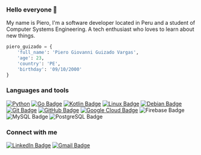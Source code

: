 ### Hello everyone 👋

<!--
**pierogiovanni0911/pierogiovanni0911** is a ✨ _special_ ✨ repository because its `README.md` (this file) appears on your GitHub profile.

Here are some ideas to get you started:

- 🔭 I’m currently working on ...
- 🌱 I’m currently learning ...
- 👯 I’m looking to collaborate on ...
- 🤔 I’m looking for help with ...
- 💬 Ask me about ...
- 📫 How to reach me: ...
- 😄 Pronouns: ...
- ⚡ Fun fact: ...
-->
My name is Piero, I'm a software developer located in Peru and a student of Computer Systems Engineering. A tech enthusiast who loves to learn about new things.
```Python
piero_guizado = {
    'full_name': 'Piero Giovanni Guizado Vargas',
    'age': 23,
    'country': 'PE',
    'birthday': '09/10/2000'
}
```
### Languages and tools
[![Python](https://img.shields.io/badge/-Python-blue?logo=python&logoColor=white&style=for-the-badge)](https://www.python.org/)
[![Go Badge](https://img.shields.io/badge/Go-00ADD8?logo=go&logoColor=fff&style=for-the-badge)](https://go.dev/)
[![Kotlin Badge](https://img.shields.io/badge/Kotlin-7F52FF?logo=kotlin&logoColor=fff&style=for-the-badge)](https://kotlinlang.org/)
[![Linux Badge](https://img.shields.io/badge/Linux-FCC624?logo=linux&logoColor=000&style=for-the-badge)](https://www.linuxfoundation.org/)
[![Debian Badge](https://img.shields.io/badge/Debian-A81D33?logo=debian&logoColor=fff&style=for-the-badge)](https://www.debian.org/)
[![Git Badge](https://img.shields.io/badge/Git-F05032?logo=git&logoColor=fff&style=for-the-badge)](https://git-scm.com/)
[![GitHub Badge](https://img.shields.io/badge/GitHub-181717?logo=github&logoColor=fff&style=for-the-badge)](https://github.com/)
[![Google Cloud Badge](https://img.shields.io/badge/Google%20Cloud-4285F4?logo=googlecloud&logoColor=fff&style=for-the-badge)](https://cloud.google.com/)
![Firebase Badge](https://img.shields.io/badge/Firebase-FFCA28?logo=firebase&logoColor=000&style=for-the-badge)
![MySQL Badge](https://img.shields.io/badge/MySQL-4479A1?logo=mysql&logoColor=fff&style=for-the-badge)
![PostgreSQL Badge](https://img.shields.io/badge/PostgreSQL-4169E1?logo=postgresql&logoColor=fff&style=for-the-badge)

### Connect with me
[![LinkedIn Badge](https://img.shields.io/badge/LinkedIn-0A66C2?logo=linkedin&logoColor=fff&style=for-the-badge)](https://www.linkedin.com/in/piero-guizado-1564b0205/)
[![Gmail Badge](https://img.shields.io/badge/Gmail-EA4335?logo=gmail&logoColor=fff&style=for-the-badge)](mailto:mail@piero9965@gmail.com)
